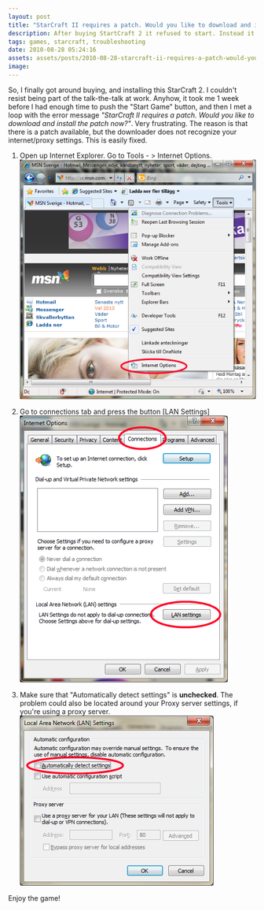 ```yaml
---
layout: post
title: "StarCraft II requires a patch. Would you like to download and install the patch now?"
description: After buying StartCraft 2 it refused to start. Instead it got into a loop where it said there was a new patch to install over and over. Here's how I solved the problem.
tags: games, starcraft, troubleshooting
date: 2010-08-28 05:24:16
assets: assets/posts/2010-08-28-starcraft-ii-requires-a-patch-would-you-like-to-download-and-install-the-patch-now
image: 
---
```


So, I finally got around buying, and installing this StarCraft 2. I couldn't resist being part of the talk-the-talk at work.  Anyhow, it took me 1 week before I had enough time to push the "Start Game" button, and then I met a loop with the error message _"StarCraft II requires a patch. Would you like to download and install the patch now?"_. Very frustrating.  The reason is that there is a patch available, but the downloader does not recognize your internet/proxy settings. This is easily fixed.

1. Open up Internet Explorer. Go to Tools - > Internet Options.  
    ![starcraft 2 fix step 1 screenshot](/assets/posts/2010-08-28-starcraft-ii-requires-a-patch-would-you-like-to-download-and-install-the-patch-now/s2_step1.png)

2. Go to connections tab and press the button [LAN Settings]  
    ![starcraft 2 fix step 2](/assets/posts/2010-08-28-starcraft-ii-requires-a-patch-would-you-like-to-download-and-install-the-patch-now/s2_step2.png)

3. Make sure that "Automatically detect settings" is **unchecked**. The problem could also be located around your Proxy server settings, if you're using a proxy server.  
    ![starcraft 2 fix step 3](/assets/posts/2010-08-28-starcraft-ii-requires-a-patch-would-you-like-to-download-and-install-the-patch-now/s2_step3.png)

Enjoy the game!
